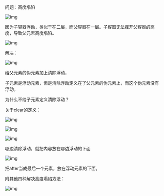 问题：高度塌陷

![img](https://forevers.love/upload/33031698303674_.pic.jpg)

因为子容器浮动，类似于在二层，而父容器在一层。子容器无法撑开父容器的高度，导致父元素高度塌陷。

![img](https://forevers.love/upload/33061698303765_.pic.jpg)

解决：

![img](https://forevers.love/upload/33091698303982_.pic.jpg)

给父元素的伪元素加上清除浮动，

子元素是浮动元素，但是清除浮动定义在了父元素的伪元素上，而这个伪元素没有浮动。

为什么不给子元素定义清除浮动？

关于clear的定义：

![img](https://forevers.love/upload/33131698304252_.pic.jpg)

![img](https://forevers.love/upload/33141698304311_.pic-liwa.jpg)

![img](https://forevers.love/upload/33151698304353_.pic.jpg)

哪边清除浮动，就把内容放在哪边浮动的下面

![img](https://forevers.love/upload/33181698304433_.pic.jpg)

把after当成最后一个元素，放在浮动元素的下面。

附其他四种解决高度塌陷方法：

![img](https://forevers.love/upload/33071698303896_.pic.jpg)